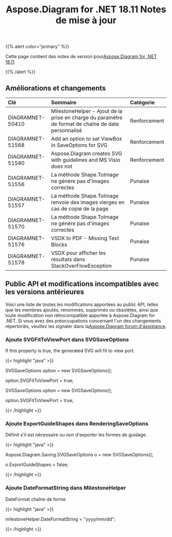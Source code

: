 ﻿---
title: Aspose.Diagram for .NET 18.11 Notes de mise à jour
type: docs
weight: 20
url: /fr/net/aspose-diagram-for-net-18-11-release-notes/
---
{{% alert color="primary" %}} 

Cette page contient des notes de version pour[Aspose.Diagram for .NET 18.11](https://www.nuget.org/packages/Aspose.Diagram/18.11.0)

{{% /alert %}} 
## **Améliorations et changements**

|**Clé**|**Sommaire**|**Catégorie**|
|:- |:- |:- |
|DIAGRAMNET-50410|MilestoneHelper - Ajout de la prise en charge du paramètre de format de chaîne de date personnalisé|Renforcement|
|DIAGRAMNET-51568|Add an option to set ViewBox in SaveOptions for SVG|Renforcement|
|DIAGRAMNET-51580|Aspose.Diagram creates SVG with guidelines and MS Visio does not|Renforcement|
|DIAGRAMNET-51556|La méthode Shape.ToImage ne génère pas d'images correctes|Punaise|
|DIAGRAMNET-51557|La méthode Shape.ToImage renvoie des images vierges en cas de copie de la page|Punaise|
|DIAGRAMNET-51570|La méthode Shape.ToImage ne génère pas d'images correctes|Punaise|
|DIAGRAMNET-51576|VSDX to PDF - Missing Text Blocks|Punaise|
|DIAGRAMNET-51578|VSDX pour afficher les résultats dans StackOverFlowException|Punaise|
## **Public API et modifications incompatibles avec les versions antérieures**
Voici une liste de toutes les modifications apportées au public API, telles que les membres ajoutés, renommés, supprimés ou obsolètes, ainsi que toute modification non rétrocompatible apportée à Aspose.Diagram for .NET. Si vous avez des préoccupations concernant l'un des changements répertoriés, veuillez les signaler dans la[Aspose.Diagram forum d'assistance](https://forum.aspose.com/c/diagram/17).
### **Ajoute SVGFitToViewPort dans SVGSaveOptions**
If this property is true, the generated SVG will fit to view port.

{{< highlight "java" >}}

 SVGSaveOptions option = new SVGSaveOptions();

option.SVGFitToViewPort = true;

SVGSaveOptions option = new SVGSaveOptions();

option.SVGFitToViewPort = true;

{{< /highlight >}}
### **Ajoute ExportGuideShapes dans RenderingSaveOptions**
Définit s'il est nécessaire ou non d'exporter les formes de guidage.

{{< highlight "java" >}}

 Aspose.Diagram.Saving.SVGSaveOptions o = new SVGSaveOptions();

o.ExportGuideShapes = false;

{{< /highlight >}}
### **Ajoute DateFormatString dans MilestoneHelper**
DateFormat chaîne de forme

{{< highlight "java" >}}

 milestoneHelper.DateFormatString = "yyyy/mm/dd";

{{< /highlight >}}
